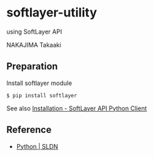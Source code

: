 softlayer-utility
=================

using SoftLayer API

NAKAJIMA Takaaki


Preparation
-----------

Install softlayer module

    $ pip install softlayer

See also [Installation - SoftLayer API Python Client](https://softlayer-api-python-client.readthedocs.org/en/latest/install/)

Reference
----------
- [Python | SLDN](http://sldn.softlayer.com/article/python)
